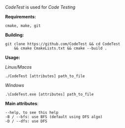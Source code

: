 *CodeTest* is used for *Code Testing*

**Requirements:**

    cmake, make, git

**Building:**

    git clone https://github.com/CodeTest && cd CodeTest 
        && cmake CmakeLists.txt && cmake --build .

**Usage:**

*Linux/Macos*

    ./CodeTest [attributes] path_to_file

*Windows*

    .\CodeTest.exe [attributes] path_to_file

**Main attributes**:

    --help, to see this help
    -B / --bfs: use BFS (default using DFS algo)
    -D / --dfs: use DFS


